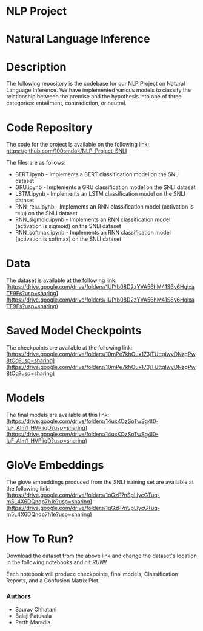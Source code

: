 # NLP Project

# Natural Language Inference

# Description

The following repository is the codebase for our NLP Project on Natural Language Inference. We have implemented various models to classify the relationship between the premise and the hypothesis into one of three categories: entailment, contradiction, or neutral.

# Code Repository

The code for the project is available on the following link: https://github.com/100smdok/NLP_Project_SNLI

The files are as follows: 

- BERT.ipynb - Implements a BERT classification model on the SNLI dataset
- GRU.ipynb - Implements a GRU classification model on the SNLI dataset
- LSTM.ipynb - Implements an LSTM classification model on the SNLI dataset
- RNN_relu.ipynb - Implements an RNN classification model (activation is relu) on the SNLI dataset
- RNN_sigmoid.ipynb - Implements an RNN classification model (activation is sigmoid) on the SNLI dataset
- RNN_softmax.ipynb - Implements an RNN classification model (activation is softmax) on the SNLI dataset

# Data

The dataset is available at the following link: [https://drive.google.com/drive/folders/1UIYb08D2zYVA56hM41S6y6HgixaTF9Fs?usp=sharing](https://drive.google.com/drive/folders/1UIYb08D2zYVA56hM41S6y6HgixaTF9Fs?usp=sharing)

# Saved Model Checkpoints

The checkpoints are available at the following link: [https://drive.google.com/drive/folders/10mPe7khOux173jTUttgIwyDNzgPw8tOq?usp=sharing](https://drive.google.com/drive/folders/10mPe7khOux173jTUttgIwyDNzgPw8tOq?usp=sharing)

# Models

The final models are available at this link: [https://drive.google.com/drive/folders/14uxKOzSoTwSg4l0-IuF_AIm1_HVPiiqD?usp=sharing](https://drive.google.com/drive/folders/14uxKOzSoTwSg4l0-IuF_AIm1_HVPiiqD?usp=sharing)

# GloVe Embeddings

The glove embeddings produced from the SNLI training set are available at the following link: [https://drive.google.com/drive/folders/1qGzP7nSpLlycGTuq-m5L4X6DQnqp7h1e?usp=sharing](https://drive.google.com/drive/folders/1qGzP7nSpLlycGTuq-m5L4X6DQnqp7h1e?usp=sharing)

# How To Run?

Download the dataset from the above link and change the dataset's location in the following notebooks and hit *RUN!!*

Each notebook will produce checkpoints, final models, Classification Reports, and a Confusion Matrix Plot.

### Authors

- Saurav Chhatani
- Balaji Patukala
- Parth Maradia